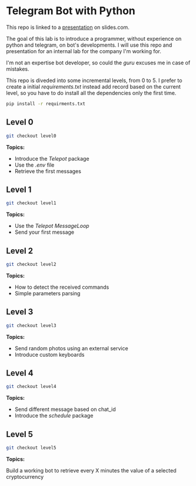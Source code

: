 # Telegram Bot with Python
This repo is linked to a [presentation](https://slides.com/palaxx/telegrambot) on slides.com.

The goal of this lab is to introduce a programmer, without experience on python and telegram, on bot's
developments. 
I will use this repo and presentation for an internal lab for the company I'm working for. 

I'm not an expertise bot developer, so could the *guru* excuses me in case of mistakes. 

This repo is diveded into some incremental levels, from 0 to 5. 
I prefer to create a initial *requirements.txt* instead add record based on the current level, 
so you have to do install all the dependencies only the first time. 

```bash
pip install -r requirments.txt
```


## Level 0
```bash
git checkout level0
```
**Topics:**
- Introduce the *Telepot* package
- Use the *.env* file
- Retrieve the first messages

## Level 1
```bash
git checkout level1
```
**Topics:**
- Use the *Telepot MessageLoop*
- Send your first message

## Level 2
```bash
git checkout level2
```
**Topics:**
- How to detect the received commands
- Simple parameters parsing

## Level 3
```bash
git checkout level3
```
**Topics:**
- Send random photos using an external service
- Introduce custom keyboards

## Level 4
```bash
git checkout level4
```
**Topics:**
- Send different message based on chat_id
- Introduce the *schedule* package

## Level 5
```bash
git checkout level5
```
**Topics:**

Build a working bot to retrieve every X minutes the value of a selected cryptocurrency